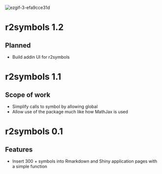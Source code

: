 ![ezgif-3-efa9cce31d](https://r2symbols.obi.obianom.com/ezgif-3-efa9cce31d.gif)

# r2symbols 1.2

## Planned

 - Build addin UI for r2symbols 
 
# r2symbols 1.1

## Scope of work

 - Simplify calls to symbol by allowing global
 - Allow use of the package much like how MathJax is used


# r2symbols 0.1

## Features

 - Insert 300 + symbols into Rmarkdown and Shiny application pages with a simple function
